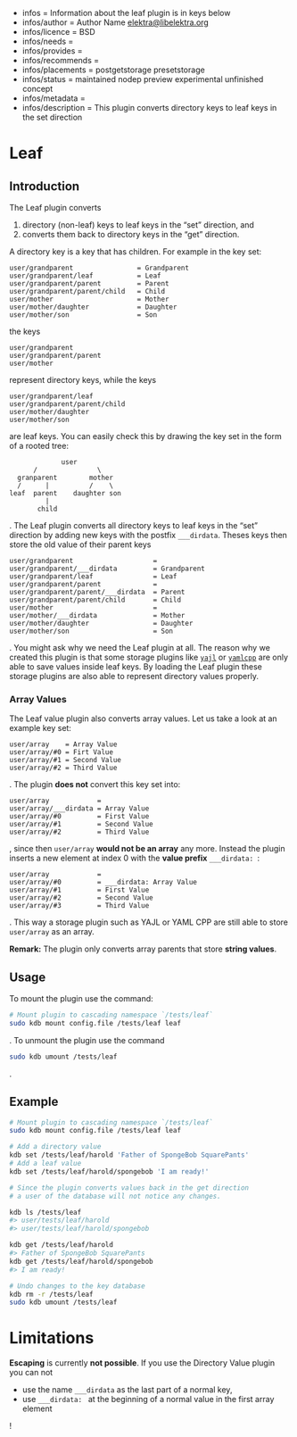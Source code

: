 - infos = Information about the leaf plugin is in keys below
- infos/author = Author Name <elektra@libelektra.org>
- infos/licence = BSD
- infos/needs =
- infos/provides =
- infos/recommends =
- infos/placements = postgetstorage presetstorage
- infos/status = maintained nodep preview experimental unfinished concept
- infos/metadata =
- infos/description = This plugin converts directory keys to leaf keys in the set direction

# Leaf

## Introduction

The Leaf plugin converts

1. directory (non-leaf) keys to leaf keys in the “set” direction, and
2. converts them back to directory keys in the “get” direction.

A directory key is a key that has children. For example in the key set:

```
user/grandparent                = Grandparent
user/grandparent/leaf           = Leaf
user/grandparent/parent         = Parent
user/grandparent/parent/child   = Child
user/mother                     = Mother
user/mother/daughter            = Daughter
user/mother/son                 = Son
```

the keys

```
user/grandparent
user/grandparent/parent
user/mother
```

represent directory keys, while the keys

```
user/grandparent/leaf
user/grandparent/parent/child
user/mother/daughter
user/mother/son
```

are leaf keys. You can easily check this by drawing the key set in the form of a rooted tree:

```
             user
      /               \
  granparent        mother
  /      |          /    \
leaf  parent    daughter son
         |
       child
```

. The Leaf plugin converts all directory keys to leaf keys in the “set” direction by adding new keys with the postfix
`___dirdata`. Theses keys then store the old value of their parent keys

```
user/grandparent                    =
user/grandparent/___dirdata         = Grandparent
user/grandparent/leaf               = Leaf
user/grandparent/parent             =
user/grandparent/parent/___dirdata  = Parent
user/grandparent/parent/child       = Child
user/mother                         =
user/mother/___dirdata              = Mother
user/mother/daughter                = Daughter
user/mother/son                     = Son
```

. You might ask why we need the Leaf plugin at all. The reason why we created this plugin is that some storage plugins like
[`yajl`](../yajl/README.md) or [`yamlcpp`](../yajl/README.md) are only able to save values inside leaf keys. By loading the Leaf
plugin these storage plugins are also able to represent directory values properly.

### Array Values

The Leaf value plugin also converts array values. Let us take a look at an example key set:

```
user/array    = Array Value
user/array/#0 = Firt Value
user/array/#1 = Second Value
user/array/#2 = Third Value
```

. The plugin **does not** convert this key set into:

```
user/array            =
user/array/___dirdata = Array Value
user/array/#0         = First Value
user/array/#1         = Second Value
user/array/#2         = Third Value
```

, since then `user/array` **would not be an array** any more. Instead the plugin inserts a new element at index 0 with the **value prefix**
`___dirdata: `:

```
user/array            =
user/array/#0         = ___dirdata: Array Value
user/array/#1         = First Value
user/array/#2         = Second Value
user/array/#3         = Third Value
```

. This way a storage plugin such as YAJL or YAML CPP are still able to store `user/array` as an array.

**Remark:** The plugin only converts array parents that store **string values**.

## Usage

To mount the plugin use the command:

```sh
# Mount plugin to cascading namespace `/tests/leaf`
sudo kdb mount config.file /tests/leaf leaf
```

. To unmount the plugin use the command

```sh
sudo kdb umount /tests/leaf
```

.

## Example

```sh
# Mount plugin to cascading namespace `/tests/leaf`
sudo kdb mount config.file /tests/leaf leaf

# Add a directory value
kdb set /tests/leaf/harold 'Father of SpongeBob SquarePants'
# Add a leaf value
kdb set /tests/leaf/harold/spongebob 'I am ready!'

# Since the plugin converts values back in the get direction
# a user of the database will not notice any changes.

kdb ls /tests/leaf
#> user/tests/leaf/harold
#> user/tests/leaf/harold/spongebob

kdb get /tests/leaf/harold
#> Father of SpongeBob SquarePants
kdb get /tests/leaf/harold/spongebob
#> I am ready!

# Undo changes to the key database
kdb rm -r /tests/leaf
sudo kdb umount /tests/leaf
```

# Limitations

**Escaping** is currently **not possible**. If you use the Directory Value plugin you can not

- use the name `___dirdata` as the last part of a normal key,
- use `___dirdata: ` at the beginning of a normal value in the first array element

!
